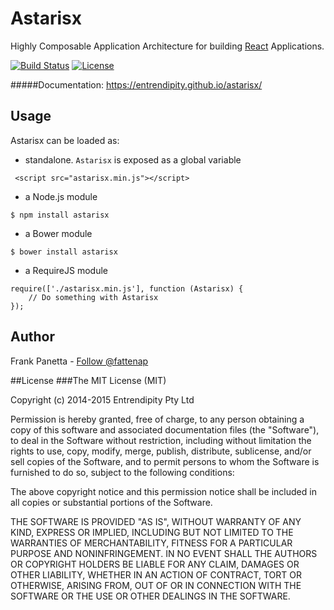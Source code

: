 Astarisx
=====

Highly Composable Application Architecture for building [React](http://facebook.github.io/react/) Applications.

[![Build Status]](https://travis-ci.org/entrendipity/astarisx)
[![License]](https://github.com/entrendipity/astarisx/blob/master/LICENSE)

#####Documentation: https://entrendipity.github.io/astarisx/

## Usage
Astarisx can be loaded as:

-   standalone. `Astarisx` is exposed as a global variable

```javscript
 <script src="astarisx.min.js"></script>
```

-   a Node.js module

```
$ npm install astarisx
```

-   a Bower module

```
$ bower install astarisx
```

-   a RequireJS module

```
require(['./astarisx.min.js'], function (Astarisx) {
    // Do something with Astarisx
});
```


## Author
Frank Panetta  - [Follow @fattenap](https://twitter.com/intent/follow?screen_name=fattenap)

##License
###The MIT License (MIT)

Copyright (c) 2014-2015 Entrendipity Pty Ltd

Permission is hereby granted, free of charge, to any person obtaining a copy of this software and associated documentation files (the "Software"), to deal in the Software without restriction, including without limitation the rights to use, copy, modify, merge, publish, distribute, sublicense, and/or sell copies of the Software, and to permit persons to whom the Software is furnished to do so, subject to the following conditions:

The above copyright notice and this permission notice shall be included in all copies or substantial portions of the Software.

THE SOFTWARE IS PROVIDED "AS IS", WITHOUT WARRANTY OF ANY KIND, EXPRESS OR IMPLIED, INCLUDING BUT NOT LIMITED TO THE WARRANTIES OF MERCHANTABILITY, FITNESS FOR A PARTICULAR PURPOSE AND NONINFRINGEMENT. IN NO EVENT SHALL THE AUTHORS OR COPYRIGHT HOLDERS BE LIABLE FOR ANY CLAIM, DAMAGES OR OTHER LIABILITY, WHETHER IN AN ACTION OF CONTRACT, TORT OR OTHERWISE, ARISING FROM, OUT OF OR IN CONNECTION WITH THE SOFTWARE OR THE USE OR OTHER DEALINGS IN THE SOFTWARE.

[Build Status]: https://travis-ci.org/entrendipity/astarisx.svg?branch=master
[License]: http://img.shields.io/npm/l/mochify.svg
